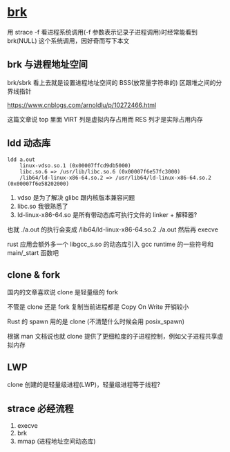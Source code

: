 # [brk](/2022/04/brk.md)

用 strace -f 看进程系统调用(-f 参数表示记录子进程调用)时经常能看到 brk(NULL) 这个系统调用，因好奇而写下本文

## brk 与进程地址空间

brk/sbrk 看上去就是设置进程地址空间的 BSS(放常量字符串的) 区跟堆之间的分界线指针

<https://www.cnblogs.com/arnoldlu/p/10272466.html>

这篇文章说 top 里面 VIRT 列是虚拟内存占用而 RES 列才是实际占用内存

## ldd 动态库

```
ldd a.out 
	linux-vdso.so.1 (0x00007ffcd9db5000)
	libc.so.6 => /usr/lib/libc.so.6 (0x00007f6e57fc3000)
	/lib64/ld-linux-x86-64.so.2 => /usr/lib64/ld-linux-x86-64.so.2 (0x00007f6e58202000)
```

1. vdso 是为了解决 glibc 跟内核版本兼容问题
2. libc.so 我很熟悉了
3. ld-linux-x86-64.so 是所有带动态库可执行文件的 linker + 解释器?

也就 ./a.out 的执行会变成 /lib64/ld-linux-x86-64.so.2 ./a.out 然后再 execve

rust 应用会额外多一个 libgcc_s.so 的动态库引入 gcc runtime 的一些符号和 main/_start 函数吧

## clone & fork

国内的文章喜欢说 clone 是轻量级的 fork

不管是 clone 还是 fork 复制当前进程都是 Copy On Write 开销较小

Rust 的 spawn 用的是 clone (不清楚什么时候会用 posix_spawn)

根据 man 文档说也就 clone 提供了更细粒度的子进程控制，例如父子进程共享虚拟内存

## LWP

clone 创建的是轻量级进程(LWP)，轻量级进程等于线程?

## strace 必经流程

1. execve
2. brk
3. mmap (进程地址空间动态库)
